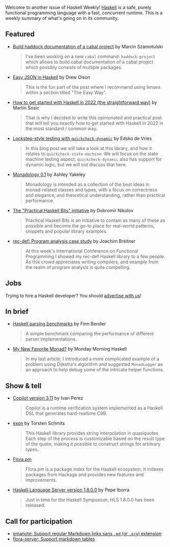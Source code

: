 Welcome to another issue of Haskell Weekly!
[Haskell](https://www.haskell.org) is a safe, purely functional programming language with a fast, concurrent runtime.
This is a weekly summary of what's going on in its community.

## Featured

- [Build haddock documentation of a cabal project](https://coot.me/posts/cabal-haddock-project.html) by Marcin Szamotulski
  > I've been working on a new `cabal` command: `haddock-project` which allows to build cabal documentation of a cabal project which possibly consists of multiple packages.

- [Easy JSON in Haskell](https://blog.drewolson.org/easy-json) by Drew Olson
  > This is the fun part of the post where I recommend using lenses within a section titled "The Easy Way".

- [How to get started with Haskell in 2022 (the straightforward way)](https://wasp-lang.dev/blog/2022/09/02/how-to-get-started-with-haskell-in-2022) by Martin Sosic
  > That is why I decided to write this opinionated and practical post that will tell you exactly how to get started with Haskell in 2022 in the most standard / common way.

- [Lockstep-style testing with `quickcheck-dynamic`](https://well-typed.com/blog/2022/09/lockstep-with-quickcheck-dynamic/) by Edsko de Vries
  > In this blog post we will take a look at this library, and how it relates to `quickcheck-state-machine`. We will focus on the state machine testing aspect; `quickcheck-dynamic` also has support for dynamic logic, but we will not discuss that here.

- [Monadology 0.1](https://semantic.org/post/monadology-0-1/) by Ashley Yakeley
  > Monadology is intended as a collection of the best ideas in monad-related classes and types, with a focus on correctness and elegance, and theoretical understanding, rather than practical performance.

- [The "Practical Haskell Bits" initiative](https://dnikolovv.github.io/practical-haskell-bits-initiative/) by Dobromir Nikolov
  > Practical Haskell Bits is an initiative to contain as many of these as possible and become the go-to place for real-world patterns, snippets and popular library examples.

- [rec-def: Program analysis case study](https://www.joachim-breitner.de/blog/794-rec-def__Program_analysis_case_study) by Joachim Breitner
  > At this week's International Conference on Functional Programming I showed my rec-def Haskell library to a few people. As this crowd appreciates writing compilers, and example from the realm of program analysis is quite compelling.

## Jobs

Trying to hire a Haskell developer?
You should [advertise with us](https://haskellweekly.news/advertising.html)!

## In brief

- [Haskell parsing benchmarks](https://gitlab.com/FinnBender/haskell-parsing-benchmarks/-/tree/1212d2fc0808039f5dc404e58b4373b26410effe) by Finn Bender
  > A simple benchmark comparing the performance of different parser implementations.

- [My New Favorite Monad?](https://mmhaskell.com/blog/2022/9/12/my-new-favorite-monad) by Monday Morning Haskell
  > In my last article, I introduced a more complicated example of a problem using Dijkstra's algorithm and suggested `MonadLogger` as an approach to help debug some of the intricate helper functions.

## Show & tell

- [Copilot version 3.11](https://np.reddit.com/r/haskell/comments/x8m1ag/ann_copilot_311/) by Ivan Perez
  > Copilot is a runtime verification system implemented as a Haskell DSL that generates hard-realtime C99.

- [exon](https://hackage.haskell.org/package/exon-1.0.0.2) by Torsten Schmits
  > This Haskell library provides string interpolation in quasiquotes. Each step of the process is customizable based on the result type of the quote, making it possible to construct strings for arbitrary types.

- [Flora.pm](https://flora.pm/about)
  > Flora.pm is a package index for the Haskell ecosystem. It indexes packages from Hackage and provides new features and improvements.

- [Haskell Language Server version 1.8.0.0](https://discourse.haskell.org/t/ann-haskell-language-server-1-8-0-0-released/5053?u=taylorfausak) by Pepe Iborra
  > Just in time for the Haskell Symposium, HLS 1.8.0.0 has been released.

## Call for participation

- [emanote: Support regular Markdown links sans `.md` (or `.org`) extension](https://github.com/EmaApps/emanote/issues/347)
- [flora-server: Support markdown tables](https://github.com/flora-pm/flora-server/issues/205)
